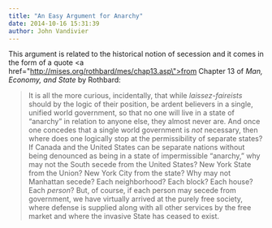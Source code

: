 ```yaml
---
title: "An Easy Argument for Anarchy"
date: 2014-10-16 15:31:39
author: John Vandivier
---
```




This argument is related to the historical notion of secession and it comes in the form of a quote <a href=\"http://mises.org/rothbard/mes/chap13.asp\">from Chapter 13 of <em>Man, Economy, and State</em> by Rothbard</a>:
<blockquote>It is all the more curious, incidentally, that while <em>laissez-faireists</em> should by the logic of their position, be ardent believers in a single, unified world government, so that no one will live in a state of “anarchy” in relation to anyone else, they almost never are. And once one concedes that a single world government is <em>not</em> necessary, then where does one logically stop at the permissibility of separate states? If Canada and the United States can be separate nations without being denounced as being in a state of impermissible “anarchy,” why may not the South secede from the United States? New York State from the Union? New York City from the state? Why may not Manhattan secede? Each neighborhood? Each block? Each house? Each <em>person</em>? But, of course, if each person may secede from government, we have virtually arrived at the purely free society, where defense is supplied along with all other services by the free market and where the invasive State has ceased to exist.</blockquote>